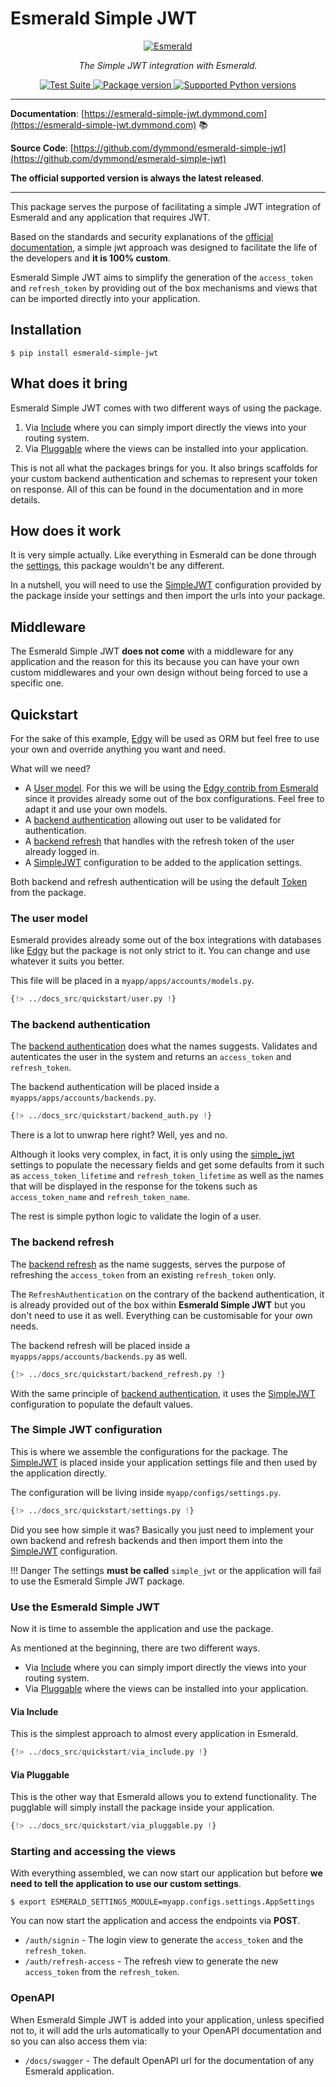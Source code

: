 # Esmerald Simple JWT

<p align="center">
  <a href="https://esmerald.dev"><img src="https://res.cloudinary.com/dymmond/image/upload/v1673619342/esmerald/img/logo-gr_z1ot8o.png" alt='Esmerald'></a>
</p>

<p align="center">
    <em>The Simple JWT integration with Esmerald.</em>
</p>

<p align="center">
<a href="https://github.com/dymmond/esmerald-simple-jwt/actions/workflows/test-suite.yml/badge.svg?event=push&branch=main" target="_blank">
    <img src="https://github.com/dymmond/esmerald-simple-jwt/actions/workflows/test-suite.yml/badge.svg?event=push&branch=main" alt="Test Suite">
</a>

<a href="https://pypi.org/project/esmerald-simple-jwt" target="_blank">
    <img src="https://img.shields.io/pypi/v/esmerald-simple-jwt?color=%2334D058&label=pypi%20package" alt="Package version">
</a>

<a href="https://pypi.org/project/esmerald-simple-jwt" target="_blank">
    <img src="https://img.shields.io/pypi/pyversions/esmerald-simple-jwt.svg?color=%2334D058" alt="Supported Python versions">
</a>
</p>

---

**Documentation**: [https://esmerald-simple-jwt.dymmond.com](https://esmerald-simple-jwt.dymmond.com) 📚

**Source Code**: [https://github.com/dymmond/esmerald-simple-jwt](https://github.com/dymmond/esmerald-simple-jwt)

**The official supported version is always the latest released**.

---

This package serves the purpose of facilitating a simple JWT integration of Esmerald and any application
that requires JWT.

Based on the standards and security explanations of the [official documentation](https://esmerald.dev/configurations/jwt/),
a simple jwt approach was designed to facilitate the life of the developers and **it is 100% custom**.

Esmerald Simple JWT aims to simplify the generation of the `access_token` and `refresh_token` by
providing out of the box mechanisms and views that can be imported directly into your application.

## Installation

```shell
$ pip install esmerald-simple-jwt
```

## What does it bring

Esmerald Simple JWT comes with two different ways of using the package.

1. Via [Include](https://esmerald.dev/routing/routes/#include) where you can simply import directly
the views into your routing system.
2. Via [Pluggable](https://esmerald.dev/pluggables/) where the views can be installed into your
application.

This is not all what the packages brings for you. It also brings scaffolds for your custom backend
authentication and schemas to represent your token on response. All of this can be found in the
documentation and in more details.

## How does it work

It is very simple actually. Like everything in Esmerald can be done through the [settings](https://esmerald.dev/application/settings/),
this package wouldn't be any different.

In a nutshell, you will need to use the [SimpleJWT](./simple-jwt.md) configuration provided by
the package inside your settings and then import the urls into your package.

## Middleware

The Esmerald Simple JWT **does not come** with a middleware for any application and the reason for
this its because you can have your own custom middlewares and your own design without being forced
to use a specific one.

## Quickstart

For the sake of this example, [Edgy](https://esmerald.dev) will be used as ORM but feel free to
use your own and override anything you want and need.

What will we need?

* A [User model](#the-user-model). For this we will be using the [Edgy contrib from Esmerald](https://esmerald.dev/databases/edgy/models/)
since it provides already some out of the box configurations. Feel free to adapt it and use your own
models.
* A [backend authentication](#the-backend-authentication) allowing out user to be validated
for authentication.
* A [backend refresh](./backends.md#the-backend-refresh) that handles with the refresh token of the user
already logged in.
* A [SimpleJWT](#the-simple-jwt-configuration) configuration to be added to the application settings.

Both backend and refresh authentication will be using the default [Token](./token.md) from the
package.

### The user model

Esmerald provides already some out of the box integrations with databases like [Edgy](https://esmerald.dev/databases/edgy/models/)
but the package is not only strict to it. You can change and use whatever it suits you better.

This file will be placed in a `myapp/apps/accounts/models.py`.

```python title="myapp/apps/accounts/models.py"
{!> ../docs_src/quickstart/user.py !}
```

### The backend authentication

The [backend authentication](./backends.md#backend-authentication) does what the names suggests. Validates
and autenticates the user in the system and returns an `access_token` and `refresh_token`.

The backend authentication will be placed inside a `myapps/apps/accounts/backends.py`.

```python title="myapp/apps/accounts/backends.py"
{!> ../docs_src/quickstart/backend_auth.py !}
```

There is a lot to unwrap here right? Well, yes and no.

Although it looks very complex, in fact, it
is only using the [simple_jwt](./simple-jwt.md) settings to populate the necessary fields and get
some defaults from it such as `access_token_lifetime` and `refresh_token_lifetime` as well as
the names that will be displayed in the response for the tokens such as `access_token_name` and
`refresh_token_name`.

The rest is simple python logic to validate the login of a user.

### The backend refresh

The [backend refresh](./backends.md#backend-refresh) as the name suggests, serves the purpose of
refreshing the `access_token` from an existing `refresh_token` only.

The `RefreshAuthentication` on the contrary of the backend authentication, it is already provided
out of the box within **Esmerald Simple JWT** but you don't need to use it as well. Everything
can be customisable for your own needs.

The backend refresh will be placed inside a `myapps/apps/accounts/backends.py` as well.

```python title="myapp/apps/accounts/backends.py"
{!> ../docs_src/quickstart/backend_refresh.py !}
```

With the same principle of [backend authentication](#the-backend-authentication), it uses the
[SimpleJWT](./simple-jwt.md) configuration to populate the default values.

### The Simple JWT configuration

This is where we assemble the configurations for the package. The [SimpleJWT](./simple-jwt.md) is
placed inside your application settings file and then used by the application directly.

The configuration will be living inside `myapp/configs/settings.py`.

```python title="myapp/configs/settings.py"
{!> ../docs_src/quickstart/settings.py !}
```

Did you see how simple it was? Basically you just need to implement your own backend and refresh
backends and then import them into the [SimpleJWT](./simple-jwt.md) configuration.

!!! Danger
    The settings **must be called** `simple_jwt` or the application will fail to use the
    Esmerald Simple JWT package.

### Use the Esmerald Simple JWT

Now it is time to assemble the application and use the package.

As mentioned at the beginning, there are two different ways.

* Via [Include](#via-include) where you can simply import directly
the views into your routing system.
* Via [Pluggable](#via-pluggable) where the views can be installed into your
application.

#### Via Include

This is the simplest approach to almost every application in Esmerald.

```python
{!> ../docs_src/quickstart/via_include.py !}
```

#### Via Pluggable

This is the other way that Esmerald allows you to extend functionality. The pugglable will simply
install the package inside your application.

```python
{!> ../docs_src/quickstart/via_pluggable.py !}
```

### Starting and accessing the views

With everything assembled, we can now start our application but before
**we need to tell the application to use our custom settings**.

```shell
$ export ESMERALD_SETTINGS_MODULE=myapp.configs.settings.AppSettings
```

You can now start the application and access the endpoints via **POST**.

* `/auth/signin` - The login view to generate the `access_token` and the `refresh_token`.
* `/auth/refresh-access` - The refresh view to generate the new `access_token` from the `refresh_token`.

### OpenAPI

When Esmerald Simple JWT is added into your application, unless specified not to, it will add the
urls automatically to your OpenAPI documentation and so you can also access them via:

* `/docs/swagger` - The default OpenAPI url for the documentation of any Esmerald application.
